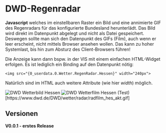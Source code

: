 # DWD-Regenradar

**Javascript** welches im einstellbaren Raster ein Bild und eine annimierte GIF des 
Regenradars für das konfigurierte Bundesland herunterlädt.
Das Bild wird direkt im Datenpunkt abgelegt und nicht als Datei gespeichert.
Deswegen sollte man sich den Datenpunkt des GIFs (Film), auch wenn er leer erscheint,
nicht mittels Browser ansehen wollen. Das kann zu hoher Systemlast, bis hin zum 
Absturz des Client-Browsers führen!

Die Anzeige kann dann bspw. in der VIS mit einem einfachen HTML-Widget erfolgen.
Es ist lediglich ein Binding auf den Datenpunkt nötig:
```
<img src="{0_userdata.0.Wetter.RegenRadar.Hessen}" width="240px">
``` 

Natürlich sind im HTML auch weitere Attribute (wie hier *width*) möglich.

<img src="https://www.dwd.de/DWD/wetter/radar/rad_hes_akt.jpg" alt="DWD Wetterbild Hessen">
<img src="https://www.dwd.de/DWD/wetter/radar/radfilm_hes_akt.gif" alt="DWD Wetterfilm Hessen">
(Test)[https://www.dwd.de/DWD/wetter/radar/radfilm_hes_akt.gif]


## Versionen  
**V0.0.1 - erstes Release**

